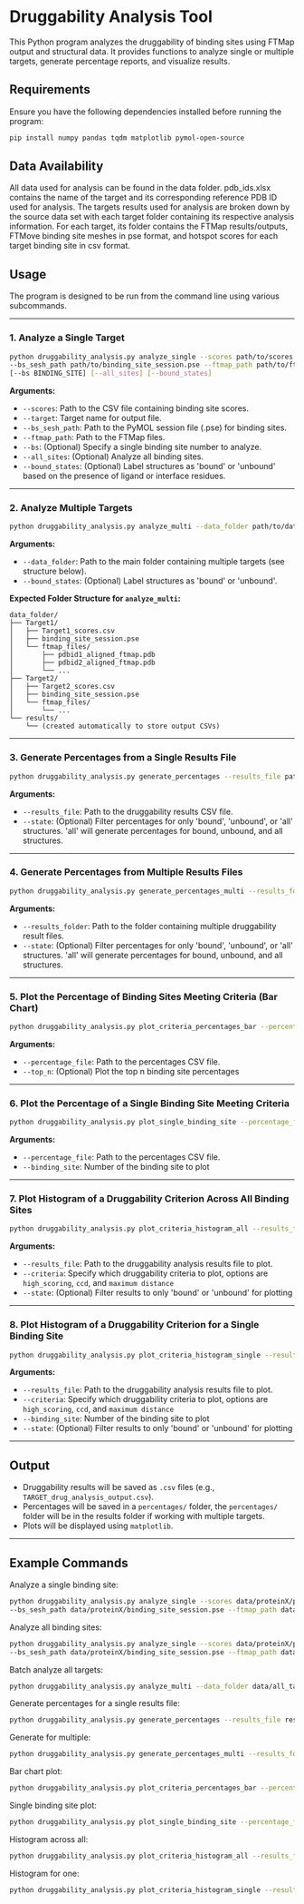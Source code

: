 # Druggability Analysis Tool

This Python program analyzes the druggability of binding sites using FTMap output and structural data. It provides functions to analyze single or multiple targets, generate percentage reports, and visualize results.

## Requirements

Ensure you have the following dependencies installed before running the program:

```sh
pip install numpy pandas tqdm matplotlib pymol-open-source
```

## Data Availability

All data used for analysis can be found in the data folder. pdb_ids.xlsx contains the name of the target and its corresponding reference PDB ID used for analysis.
The targets results used for analysis are broken down by the source data set with each target folder containing its respective analysis information. For each target, its folder contains the FTMap results/outputs, FTMove binding site meshes in pse format, and hotspot scores for each target binding site in csv format.

## Usage

The program is designed to be run from the command line using various subcommands.

---

### 1. Analyze a Single Target

```sh
python druggability_analysis.py analyze_single --scores path/to/scores.csv --target TARGET_NAME \
--bs_sesh_path path/to/binding_site_session.pse --ftmap_path path/to/ftmap/files \
[--bs BINDING_SITE] [--all_sites] [--bound_states]
```

**Arguments:**
- `--scores`: Path to the CSV file containing binding site scores.
- `--target`: Target name for output file.
- `--bs_sesh_path`: Path to the PyMOL session file (.pse) for binding sites.
- `--ftmap_path`: Path to the FTMap files.
- `--bs`: (Optional) Specify a single binding site number to analyze.
- `--all_sites`: (Optional) Analyze all binding sites.
- `--bound_states`: (Optional) Label structures as 'bound' or 'unbound' based on the presence of ligand or interface residues.

---

### 2. Analyze Multiple Targets

```sh
python druggability_analysis.py analyze_multi --data_folder path/to/data/folder [--bound_states]
```

**Arguments:**
- `--data_folder`: Path to the main folder containing multiple targets (see structure below).
- `--bound_states`: (Optional) Label structures as 'bound' or 'unbound'.

**Expected Folder Structure for `analyze_multi`:**

```
data_folder/
├── Target1/
│   ├── Target1_scores.csv
│   ├── binding_site_session.pse
│   └── ftmap_files/
│       ├── pdbid1_aligned_ftmap.pdb
│       ├── pdbid2_aligned_ftmap.pdb
│       └── ...
├── Target2/
│   ├── Target2_scores.csv
│   ├── binding_site_session.pse
│   └── ftmap_files/
│       └── ...
└── results/
    └── (created automatically to store output CSVs)
```

---

### 3. Generate Percentages from a Single Results File

```sh
python druggability_analysis.py generate_percentages --results_file path/to/results.csv [--state {bound,unbound,all}]
```

**Arguments:**
- `--results_file`: Path to the druggability results CSV file.
- `--state`: (Optional) Filter percentages for only 'bound', 'unbound', or 'all' structures. 'all' will generate percentages for bound, unbound, and all structures.

---

### 4. Generate Percentages from Multiple Results Files

```sh
python druggability_analysis.py generate_percentages_multi --results_folder path/to/results/folder [--state {bound,unbound,all}]
```

**Arguments:**
- `--results_folder`: Path to the folder containing multiple druggability result files.
- `--state`: (Optional) Filter percentages for only 'bound', 'unbound', or 'all' structures. 'all' will generate percentages for bound, unbound, and all structures.

---

### 5. Plot the Percentage of Binding Sites Meeting Criteria (Bar Chart)

```sh
python druggability_analysis.py plot_criteria_percentages_bar --percentage_file path/to/percentages.csv [--top_n N]
```

**Arguments:**
- `--percentage_file`: Path to the percentages CSV file.
- `--top_n`: (Optional) Plot the top n binding site percentages 

---

### 6. Plot the Percentage of a Single Binding Site Meeting Criteria

```sh
python druggability_analysis.py plot_single_binding_site --percentage_file path/to/percentages.csv --binding_site BINDING_SITE_NUMBER (3 digit)
```

**Arguments:**
- `--percentage_file`: Path to the percentages CSV file.
- `--binding_site`: Number of the binding site to plot

---

### 7. Plot Histogram of a Druggability Criterion Across All Binding Sites

```sh
python druggability_analysis.py plot_criteria_histogram_all --results_file path/to/results.csv --criteria CRITERION [--state {bound,unbound}]
```

**Arguments:**
- `--results_file`: Path to the druggability analysis results file to plot.
- `--criteria`: Specify which druggability criteria to plot, options are `high_scoring`, `ccd`, and `maximum distance`
- `--state`: (Optional) Filter results to only 'bound' or 'unbound' for plotting

---

### 8. Plot Histogram of a Druggability Criterion for a Single Binding Site

```sh
python druggability_analysis.py plot_criteria_histogram_single --results_file path/to/results.csv --criteria CRITERION --binding_site BINDING_SITE [--state {bound,unbound}]
```

**Arguments:**
- `--results_file`: Path to the druggability analysis results file to plot.
- `--criteria`: Specify which druggability criteria to plot, options are `high_scoring`, `ccd`, and `maximum distance`
- `--binding_site`: Number of the binding site to plot
- `--state`: (Optional) Filter results to only 'bound' or 'unbound' for plotting

---

## Output

- Druggability results will be saved as `.csv` files (e.g., `TARGET_drug_analysis_output.csv`).
- Percentages will be saved in a `percentages/` folder, the `percentages/` folder will be in the results folder if working with multiple targets.
- Plots will be displayed using `matplotlib`.

---

## Example Commands

Analyze a single binding site:

```sh
python druggability_analysis.py analyze_single --scores data/proteinX/proteinX_scores.csv --target proteinX \
--bs_sesh_path data/proteinX/binding_site_session.pse --ftmap_path data/proteinX/ftmap_files --bs 3
```

Analyze all binding sites:

```sh
python druggability_analysis.py analyze_single --scores data/proteinX/proteinX_scores.csv --target proteinX \
--bs_sesh_path data/proteinX/binding_site_session.pse --ftmap_path data/proteinX/ftmap_files --all_sites
```

Batch analyze all targets:

```sh
python druggability_analysis.py analyze_multi --data_folder data/all_targets --bound_states
```

Generate percentages for a single results file:

```sh
python druggability_analysis.py generate_percentages --results_file results/proteinX_drug_analysis_output.csv --state all
```

Generate for multiple:

```sh
python druggability_analysis.py generate_percentages_multi --results_folder results/
```

Bar chart plot:

```sh
python druggability_analysis.py plot_criteria_percentages_bar --percentage_file percentages/proteinX_percentage.csv
```

Single binding site plot:

```sh
python druggability_analysis.py plot_single_binding_site --percentage_file percentages/proteinX_percentage.csv --binding_site 003
```

Histogram across all:

```sh
python druggability_analysis.py plot_criteria_histogram_all --results_file results/proteinX_drug_analysis_output.csv --criteria high_scoring
```

Histogram for one:

```sh
python druggability_analysis.py plot_criteria_histogram_single --results_file results/proteinX_drug_analysis_output.csv --criteria ccd --binding_site 003
```
